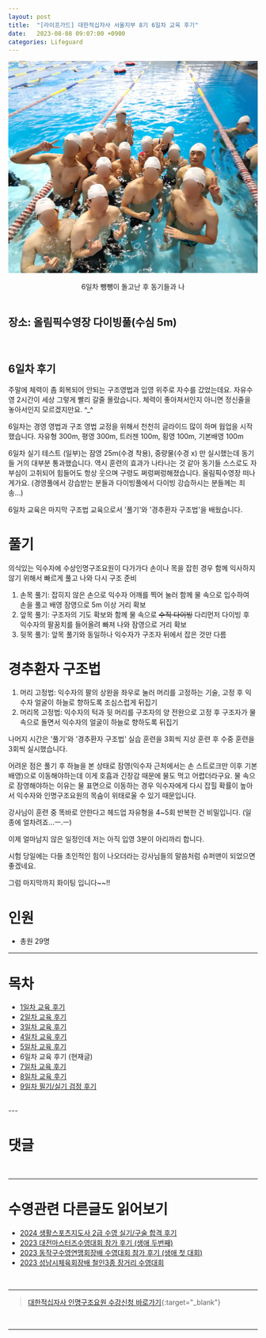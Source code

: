 ```yaml
---
layout: post
title:  "[라이프가드] 대한적십자사 서울지부 8기 6일차 교육 후기"
date:   2023-08-08 09:07:00 +0900
categories: Lifeguard
---
```


![6일차 뺑뺑이 돌고난 후 동기들과 나](https://github.com/neoroman/neoroman.github.io/raw/main/_images/lifeguard/Lifeguard-day6.jpg)
<center>6일차 뺑뺑이 돌고난 후 동기들과 나</center>

<BR />

## 장소: 올림픽수영장 다이빙풀(수심 5m)

<BR />

## 6일차 후기
주말에 체력이 좀 회복되어 안되는 구조영법과 입영 위주로 자수를 갔었는데요.
자유수영 2시간이 세상 그렇게 빨리 갈줄 몰랐습니다.
체력이 좋아져서인지 아니면 정신줄을 놓아서인지 모르겠지만요. ^_^

6일차는 경영 영법과 구조 영법 교정을 위해서 천천히 글라이드 많이 하며 웝업을 시작했습니다.
자유형 300m, 평영 300m, 트러젠 100m, 횡영 100m, 기본배영 100m

6일차 실기 테스트 (일부)는 잠영 25m(수경 착용), 중량물(수경 x) 만 실시했는데 동기들 거의 대부분 통과했습니다.
역시 훈련의 효과가 나타나는 것 같아 동기들 스스로도 자부심이 고취되어 힘들어도 항상 웃으며 구령도 쩌렁쩌렁해졌습니다.
올림픽수영장 떠나게가요. (경영풀에서 강습받는 분들과 다이빙풀에서 다이빙 강습하시는 분들께는 죄송...)

6일차 교육은 마지막 구조법 교육으로서 '풀기'와 '경추환자 구조법'을 배웠습니다.

# 풀기
의식있는 익수자에 수상인명구조요원이 다가가다 손이나 목을 잡힌 경우 함께 익사하지 않기 위해서 빠르게 풀고 나와 다시 구조 준비
1. 손목 풀기: 잡히지 않은 손으로 익수자 어깨를 찍어 눌러 함께 물 속으로 입수하여 손을 풀고 배영 잠영으로 5m 이상 거리 확보
2. 앞목 풀기: 구조자의 기도 확보와 함께 물 속으로 ~~수직 다이빙~~ 다리먼저 다이빙 후 익수자의 팔꿈치를 들어올려 빠져 나와 잠영으로 거리 확보
3. 뒷목 풀기: 앞목 풀기와 동일하나 익수자가 구조자 뒤에서 잡은 것만 다름

# 경추환자 구조법
1. 머리 고정법: 익수자의 팔의 상완을 좌우로 눌러 머리를 고정하는 기술, 고정 후 익수자 얼굴이 하늘로 향하도록 조심스럽게 뒤집기
2. 머리목 고정법: 익수자의 턱과 뒷 머리를 구조자의 양 전완으로 고정 후 구조자가 물속으로 돌면서 익수자의 얼굴이 하늘로 향하도록 뒤집기

나머지 시간은 '풀기'와 '경추환자 구조법' 실습 훈련을 3회씩 지상 훈련 후 수중 훈련을 3회씩 실시했습니다.

어려운 점은 풀기 후 하늘을 본 상태로 잠영(익수자 근처에서는 손 스트로크만 이후 기본 배영)으로 이동해야하는데
이게 호흡과 긴장감 때문에 물도 먹고 어렵더라구요.
물 속으로 잠영해야하는 이유는 물 표면으로 이동하는 경우 익수자에게 다시 잡힐 확률이 높아서
익수자와 인명구조요원의 목숨이 위태로울 수 있기 때문입니다.

강사님이 훈련 중 똑바로 안한다고 헤드업 자유형을 4~5회 반복한 건 비밀입니다. (일종에 얼차려죠...ㅡ.ㅡ)

이제 얼마남지 않은 일정인데 저는 아직 입영 3분이 아리까리 합니다.

시험 당일에는 다들 초인적인 힘이 나오더라는 강사님들의 말씀처럼 슈퍼맨이 되었으면 좋겠네요.

그럼 마지막까지 화이팅 입니다~~!!




# 인원
 - 총원 29명


---
# 목차
- [1일차 교육 후기][day-1]
- [2일차 교육 후기][day-2]
- [3일차 교육 후기][day-3]
- [4일차 교육 후기][day-4]
- [5일차 교육 후기][day-5]
- 6일차 교육 후기 (현재글)
- [7일차 교육 후기][day-7]
- [8일차 교육 후기][day-8]
- [9일차 필기/실기 검정 후기][day-9]


<BR />
---

# 댓글
<script src="https://utteranc.es/client.js"
        repo="neoroman/neoroman.github.io"
        issue-term="pathname"
        label="utterances"
        theme="github-light"
        crossorigin="anonymous"
        async>
</script>

<BR />

---

# 수영관련 다른글도 읽어보기
- [2024 생활스포츠지도사 2급 수영 실기/구술 합격 후기][CommunitySportsInstructor]
- [2023 대전마스터즈수영대회 참가 후기 (생애 두번째)][DaejeonMasters]
- [2023 동작구수영연맹회장배 수영대회 참가 후기 (생애 첫 대회)][DongJakGu2023]
- [2023 성남시체육회장배 철인3종 장거리 수영대회][triathlon2023]
<BR />

---

> [대한적십자사 인명구조요원 수강신청 바로가기][redcross]{:target="_blank"}
<BR />

---

[day-1]: /RedCross-Lifeguard-day1
[day-2]: /RedCross-Lifeguard-day2
[day-3]: /RedCross-Lifeguard-day3
[day-4]: /RedCross-Lifeguard-day4
[day-5]: /RedCross-Lifeguard-day5
[day-6]: /RedCross-Lifeguard-day6
[day-7]: /RedCross-Lifeguard-day7
[day-8]: /RedCross-Lifeguard-day8
[day-9]: /RedCross-Lifeguard-day9
[redcross]: https://www.redcross.or.kr/learn/edu/edu.do?educode1=02&educode2=02&edutypecode=01
[CommunitySportsInstructor]: /CommunitySportsInstructor
[DaejeonMasters]: /DaejeonMastersSwimRace
[DongJakGu2023]: /DongJakGuSwimRace
[triathlon2023]: /SeongnamTriathlonSwim
